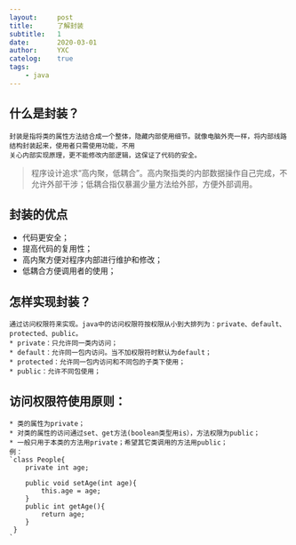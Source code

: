 ```yaml
---
layout:     post
title:      了解封装
subtitle:   1
date:       2020-03-01
author:     YXC
catelog:    true
tags:
    - java
---
```

## 什么是封装？
    封装是指将类的属性方法结合成一个整体，隐藏内部使用细节。就像电脑外壳一样，将内部线路结构封装起来，使用者只需使用功能，不用
    关心内部实现原理，更不能修改内部逻辑，这保证了代码的安全。
>程序设计追求“高内聚，低耦合”。高内聚指类的内部数据操作自己完成，不允许外部干涉；低耦合指仅暴漏少量方法给外部，方便外部调用。
## 封装的优点
   * 代码更安全；
   * 提高代码的复用性；
   * 高内聚方便对程序内部进行维护和修改；
   * 低耦合方便调用者的使用；
## 怎样实现封装？ 
    通过访问权限符来实现。java中的访问权限符按权限从小到大排列为：private、default、protected、public。
    * private：只允许同一类内访问；
    * default：允许同一包内访问。当不加权限符时默认为default；
    * protected：允许同一包内访问和不同包的子类下使用；
    * public：允许不同包使用；
## 访问权限符使用原则：
    * 类的属性为private；
    * 对类的属性的访问通过set、get方法(boolean类型用is），方法权限为public；
    * 一般只用于本类的方法用private；希望其它类调用的方法用public； 
    例：
    `class People{
    	private int age;
	
		public void setAge(int age){
			this.age = age;
		}
		public int getAge(){
			return age;
		}
     }
    `

